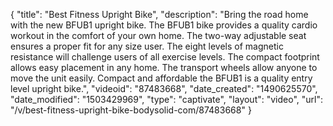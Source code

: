 {
    "title": "Best Fitness Upright Bike",
    "description": "Bring the road home with the new BFUB1 upright bike. The BFUB1 bike provides a quality cardio workout in the comfort of your own home. The two-way adjustable seat ensures a proper fit for any size user. The eight levels of magnetic resistance will challenge users of all exercise levels. The compact footprint allows easy placement in any home. The transport wheels allow anyone to move the unit easily. Compact and affordable the BFUB1 is a quality entry level upright bike.",
    "videoid": "87483668",
    "date_created": "1490625570",
    "date_modified": "1503429969",
    "type": "captivate",
    "layout": "video",
    "url": "\/v\/best-fitness-upright-bike-bodysolid-com\/87483668"
}